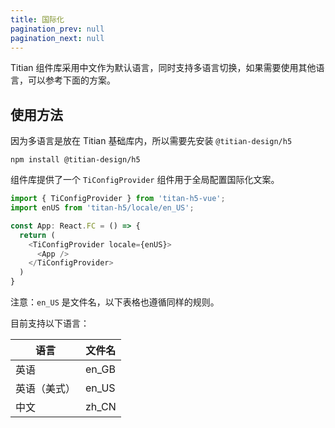 ```yaml
---
title: 国际化
pagination_prev: null
pagination_next: null
---
```


Titian 组件库采用中文作为默认语言，同时支持多语言切换，如果需要使用其他语言，可以参考下面的方案。

## 使用方法

因为多语言是放在 Titian 基础库内，所以需要先安装 `@titian-design/h5`

```shell showLineNumbers
npm install @titian-design/h5
```

组件库提供了一个 `TiConfigProvider` 组件用于全局配置国际化文案。

```typescript tsx showLineNumbers
import { TiConfigProvider } from 'titan-h5-vue';
import enUS from 'titan-h5/locale/en_US';

const App: React.FC = () => {
  return (
    <TiConfigProvider locale={enUS}>
      <App />
    </TiConfigProvider>
  )
}
```

注意：`en_US` 是文件名，以下表格也遵循同样的规则。

目前支持以下语言：

| 语言 | 文件名 |
| ----- | ----|
| 英语 | en_GB |
| 英语（美式）| en_US |
| 中文  | zh_CN |

